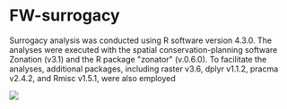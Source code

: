 # FW-surrogacy

Surrogacy analysis was conducted using R software version 4.3.0. The analyses were executed with the spatial conservation-planning software Zonation (v3.1) and the R package "zonator" (v.0.6.0). To facilitate the analyses, additional packages, including raster v3.6, dplyr v1.1.2, pracma v2.4.2, and Rmisc v1.5.1, were also employed

<img src="https://zenodo.org/badge/DOI/10.5281/zenodo.10286100.svg">

